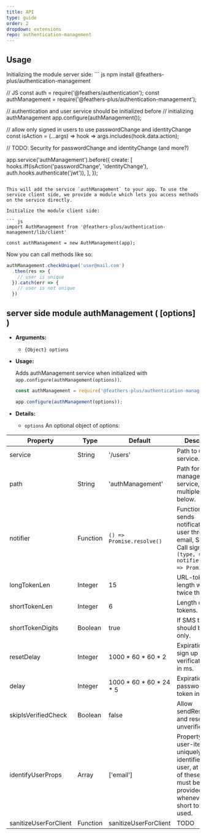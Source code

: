 ```yaml
---
title: API
type: guide
order: 2
dropdown: extensions
repo: authentication-management
---
```


<!--- Usage ------------------------------------------------------------------------------------ -->
<h2 id="Usage">Usage</h2>
Initializing the module server side:
``` js
npm install @feathers-plus/authentication-management

// JS
const auth = require('@feathers/authentication');
const authManagement = require('@feathers-plus/authentication-management');

// authentication and user service should be initialized before
// initializing authManagement
app.configure(authManagement());

// allow only signed in users to use passwordChange and identityChange
const isAction = (...args) => hook => args.includes(hook.data.action);

// TODO: Security for passwordChange and identityChange (and more?)

app.service('authManagement').before({
  create: [
    hooks.iff(isAction('passwordChange', 'identityChange'), auth.hooks.authenticate('jwt')),
  ],
});
```

This will add the service `authManagement` to your app. To use the service client side, we provide a module which lets you access methods on the service directly.

Initialize the module client side:

``` js
import AuthManagement from '@feathers-plus/authentication-management/lib/client'

const authManagement = new AuthManagement(app);
```

Now you can call methods like so:

```js
authManagement.checkUnique('user@mail.com')
  .then(res => {
    // user is unique
  }).catch(err => {
    // user is not unique
  })
```

<!--- server side module authManagement ------------------------------------------------------------------------ -->

<h2 id="server-side-module">server side module authManagement ( [options] )</h2>

- **Arguments:**
  - `{Object} options`

- **Usage:**

  Adds authManagement service when initialized with `app.configure(authManagement(options))`.

  ``` js
  const authManagement = require('@feathers-plus/authentication-management');

  app.configure(authManagement(options));
  ```

- **Details:**
  - `options` An optional object of options:

Property |	Type |	Default |	Description
---|---|---|---
service | String | '/users' | Path to user service.
path | String | 'authManagement' | Path for auth management service, see multiple services below.
notifier | Function | `() => Promise.resolve()` | Function which sends notifications to user through email, SMS, etc. Call signature is `(type, user, notifierOptions) => Promise`.
longTokenLen | Integer | 15 | URL-token's length will be twice this.
shortTokenLen | Integer | 6 | Length of SMS tokens.
shortTokenDigits | Boolean | true | If SMS token should be digits only.
resetDelay | Integer | 1000 * 60 * 60 * 2 | Expiration for sign up email verification token in ms.
delay | Integer | 1000 * 60 * 60 * 24 * 5 | Expiration for password reset token in ms.
skipIsVerifiedCheck | Boolean | false | Allow sendResetPwd and resetPwd for unverified users.
identifyUserProps | Array | ['email'] | Property in user-item which uniquely identifies the user, at least one of these props must be provided whenever a short token is used.
sanitizeUserForClient | Function | sanitizeUserForClient | TODO


